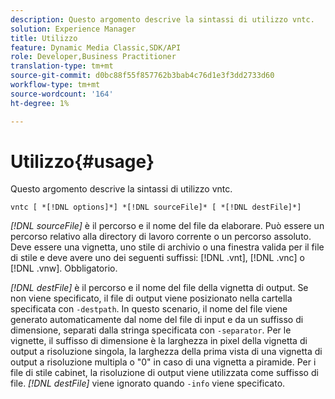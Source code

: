 ```yaml
---
description: Questo argomento descrive la sintassi di utilizzo vntc.
solution: Experience Manager
title: Utilizzo
feature: Dynamic Media Classic,SDK/API
role: Developer,Business Practitioner
translation-type: tm+mt
source-git-commit: d0bc88f55f857762b3bab4c76d1e3f3dd2733d60
workflow-type: tm+mt
source-wordcount: '164'
ht-degree: 1%

---
```



# Utilizzo{#usage}

Questo argomento descrive la sintassi di utilizzo vntc.

`vntc [ *[!DNL options]*] *[!DNL sourceFile]* [ *[!DNL destFile]*]`

*[!DNL sourceFile]* è il percorso e il nome del file da elaborare. Può essere un percorso relativo alla directory di lavoro corrente o un percorso assoluto. Deve essere una vignetta, uno stile di archivio o una finestra valida per il file di stile e deve avere uno dei seguenti suffissi: [!DNL .vnt], [!DNL .vnc] o [!DNL .vnw]. Obbligatorio.

*[!DNL destFile]* è il percorso e il nome del file della vignetta di output. Se non viene specificato, il file di output viene posizionato nella cartella specificata con `-destpath`. In questo scenario, il nome del file viene generato automaticamente dal nome del file di input e da un suffisso di dimensione, separati dalla stringa specificata con `-separator`. Per le vignette, il suffisso di dimensione è la larghezza in pixel della vignetta di output a risoluzione singola, la larghezza della prima vista di una vignetta di output a risoluzione multipla o &quot;0&quot; in caso di una vignetta a piramide. Per i file di stile cabinet, la risoluzione di output viene utilizzata come suffisso di file. *[!DNL destFile]* viene ignorato quando  `-info` viene specificato.
